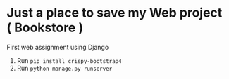 # Just a place to save my Web project ( Bookstore )
First web assignment using Django

1. Run `pip install crispy-bootstrap4`
2. Run `python manage.py runserver`
